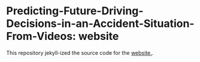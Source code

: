 # Predicting-Future-Driving-Decisions-in-an-Accident-Situation-From-Videos: website

This repository jekyll-ized the source code for the [website.](https://hoesungryu.github.io/Predicting-Future-Driving-Decisions-in-an-Accident-Situation-From-Videos-website/).


